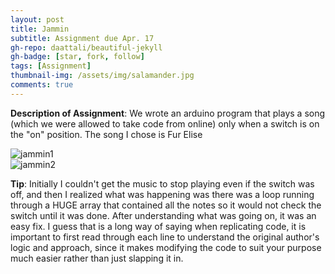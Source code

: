 ```yaml
---
layout: post
title: Jammin
subtitle: Assignment due Apr. 17
gh-repo: daattali/beautiful-jekyll
gh-badge: [star, fork, follow]
tags: [Assignment]
thumbnail-img: /assets/img/salamander.jpg
comments: true
---
```

**Description of Assignment**: We wrote an arduino program that plays a song (which we were allowed to take code from online) only when a switch is on the "on" position.
The song I chose is Fur Elise 
  
![jammin1](https://darrendywang.github.io/assets/img/jammin1.jpg)  
![jammin2](https://darrendywang.github.io/assets/img/jammin2.jpg) 


**Tip**: Initially I couldn't get the music to stop playing even if the switch was off, and then I realized what was happening was there was a loop running through a HUGE
array that contained all the notes so it would not check the switch until it was done. After understanding what was going on, it was an easy fix. I guess that is a long
way of saying when replicating code, it is important to first read through each line to understand the original author's logic and approach, since it makes modifying 
the code to suit your purpose much easier rather than just slapping it in.
